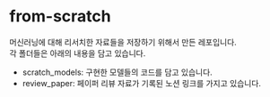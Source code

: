 # from-scratch  

머신러닝에 대해 리서치한 자료들을 저장하기 위해서 만든 레포입니다.  
각 폴더들은 아래의 내용을 담고 있습니다.  
- scratch_models: 구현한 모델들의 코드를 담고 있습니다.  
- review_paper: 페이퍼 리뷰 자료가 기록된 노션 링크를 가지고 있습니다.